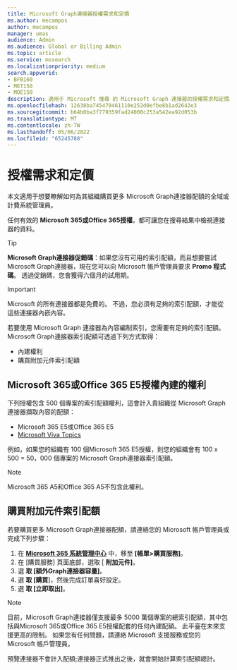 ```yaml
---
title: Microsoft Graph連接器授權需求和定價
ms.author: mecampos
author: mecampos
manager: umas
audience: Admin
ms.audience: Global or Billing Admin
ms.topic: article
ms.service: mssearch
ms.localizationpriority: medium
search.appverid:
- BFB160
- MET150
- MOE150
description: 適用于 Microsoft 搜尋 的 Microsoft Graph 連接器的授權需求和定價。
ms.openlocfilehash: 12638ba745479461110e252d0efbe8b1ad2642e3
ms.sourcegitcommit: b64b0ba3f779359fad24000c253a542ea92d053b
ms.translationtype: MT
ms.contentlocale: zh-TW
ms.lasthandoff: 05/06/2022
ms.locfileid: "65245788"
---
```

<!---Previous ms.author: rusamai --->

# <a name="license-requirements-and-pricing"></a>授權需求和定價

本文適用于想要瞭解如何為其組織購買更多 Microsoft Graph連接器配額的全域或計費系統管理員。

任何有效的 **Microsoft 365或Office 365授權**，都可讓您在搜尋結果中檢視連接器的資料。

> [!TIP]
> **Microsoft Graph連接器促銷碼**：如果您沒有可用的索引配額，而且想要嘗試 Microsoft Graph連接器，現在您可以向 Microsoft 帳戶管理員要求 **Promo 程式碼**。 透過促銷碼，您會獲得六個月的試用期。

>[!IMPORTANT]
>Microsoft 的所有連接器都是免費的。 不過，您必須有足夠的索引配額，才能從這些連接器內嵌內容。

若要使用 Microsoft Graph 連接器為內容編制索引，您需要有足夠的索引配額。 Microsoft Graph連接器索引配額可透過下列方式取得：

- 內建權利
- 購買附加元件索引配額

## <a name="entitlement-built-into-microsoft-365-or-office-365-e5-licenses"></a>Microsoft 365或Office 365 E5授權內建的權利

下列授權包含 500 個專案的索引配額權利，這會計入貴組織從 Microsoft Graph 連接器擷取內容的配額：

* Microsoft 365 E5或Office 365 E5
* [Microsoft Viva Topics](https://www.microsoft.com/microsoft-viva/topics?activetab=pivot:overviewtab)

例如，如果您的組織有 100 個Microsoft 365 E5授權，則您的組織會有 100 x 500 = 50，000 個專案的 Microsoft Graph連接器索引配額。

<!---Comment requested in PR#143--->
> [!NOTE]
> Microsoft 365 A5和Office 365 A5不包含此權利。

## <a name="purchase-of-add-on-index-quota"></a>購買附加元件索引配額
若要購買更多 Microsoft Graph連接器配額，請連絡您的 Microsoft 帳戶管理員或完成下列步驟：

1. 在 **[Microsoft 365 系統管理中心](https://admin.microsoft.com)** 中，移至 **[帳單>購買服務]**。
2. 在 [購買服務] 頁面底部，選取 [ **附加元件]**。
3. 選 **取 [額外Graph連接器容量]**。
4. 選 **取 [購買**]，然後完成訂單喜好設定。
5. 選 **取 [立即取出]**。

> [!NOTE]
> 目前，Microsoft Graph連接器僅支援最多 5000 萬個專案的總索引配額，其中包括與Microsoft 365或Office 365 E5授權配套的任何內建配額。 此平臺在未來支援更高的限制。 如果您有任何問題，請連絡 Microsoft 支援服務或您的 Microsoft 帳戶管理員。
>
> 預覽連接器不會計入配額;連接器正式推出之後，就會開始計算索引配額總計。
